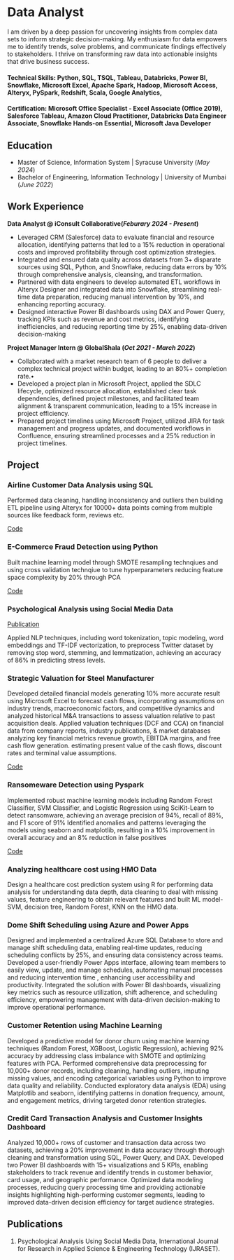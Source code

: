 # Data Analyst
I am driven by a deep passion for uncovering insights from complex data sets to inform strategic decision-making. My enthusiasm for data empowers me to identify trends, solve problems, and communicate findings effectively to stakeholders. I thrive on transforming raw data into actionable insights that drive business success.

#### Technical Skills: Python, SQL, TSQL, Tableau, Databricks, Power BI, Snowflake, Microsoft Excel, Apache Spark, Hadoop, Microsoft Access, Alteryx, PySpark, Redshift, Scala, Google Analytics,
#### Certification: Microsoft Office Specialist - Excel Associate (Office 2019), Salesforce Tableau, Amazon Cloud Practitioner, Databricks Data Engineer Associate, Snowflake Hands-on Essential, Microsoft Java Developer

## Education
- Master of Science, Information System | Syracuse University (_May 2024_)								       		
- Bachelor of Engineering, Information Technology	| University of Mumbai (_June 2022_)
          		
## Work Experience
**Data Analyst @ iConsult Collaborative(_Feburary 2024 - Present_)**
- Leveraged CRM (Salesforce) data to evaluate financial and resource allocation, identifying patterns that led to a 15% reduction in operational costs and
improved profitability through cost optimization strategies.
- Integrated and ensured data quality across datasets from 3+ disparate sources using SQL, Python, and Snowflake, reducing data errors by 10% through
comprehensive analysis, cleansing, and transformation.
- Partnered with data engineers to develop automated ETL workflows in Alteryx Designer and integrated data into Snowflake, streamlining real-time data
preparation, reducing manual intervention by 10%, and enhancing reporting accuracy.
- Designed interactive Power BI dashboards using DAX and Power Query, tracking KPIs such as revenue and cost metrics, identifying inefficiencies, and
reducing reporting time by 25%, enabling data-driven decision-making
  
**Project Manager Intern @ GlobalShala (_Oct 2021 - March 2022_)**
- Collaborated with a market research team of 6 people to deliver a complex technical project within budget, leading to an 80%+ completion rate.•
- Developed a project plan in Microsoft Project, applied the SDLC lifecycle, optimized resource allocation, established clear task dependencies, defined project
milestones, and facilitated team alignment & transparent communication, leading to a 15% increase in project efficiency.
- Prepared project timelines using Microsoft Project, utilized JIRA for task management and progress updates, and documented workflows in Confluence,
ensuring streamlined processes and a 25% reduction in project timelines.

## Project
### Airline Customer Data Analysis using SQL
Performed data cleaning, handling inconsistency and outliers then building ETL pipeline using Alteryx for 10000+ data points coming from multiple sources like feedback form, reviews etc.

[Code](https://github.com/Riyasawant/airline-data-analysis)
### E-Commerce Fraud Detection using Python
Built machine learning model through SMOTE resampling technqiues and using cross validation technqiue to tune hyperparameters reducing feature space complexity by 20% through PCA

[Code](https://github.com/Riyasawant/E-commerce-Fraud-Detection)
### Psychological Analysis using Social Media Data
[Publication](https://www.ijraset.com/research-paper/psychological-analysis-using-social-media-data)

Applied NLP techniques, including word tokenization, topic modeling, word embeddings and TF-IDF vectorization, to preprocess Twitter dataset by removing stop word, stemming, and lemmatization, achieving an accuracy of 86% in predicting stress levels.


### Strategic Valuation for Steel Manufacturer
Developed detailed financial models generating 10% more accurate result using Microsoft Excel to forecast cash flows, incorporating assumptions on industry trends, macroeconomic factors, and competitive dynamics and analyzed historical M&A transactions to assess valuation relative to past acquisition deals.
Applied valuation techniques (DCF and CCA) on financial data from company reports, industry publications, & market databases analyzing key financial metrics revenue growth, EBITDA margins, and free cash flow generation. estimating present value of the cash flows, discount rates and terminal value assumptions.

[Code](https://github.com/Riyasawant/Financial-Modeling)
### Ransomeware Detection using Pyspark
Implemented robust machine learning models including Random Forest Classifier, SVM Classifier, and Logistic Regression  using SciKit-Learn to detect ransomware, achieving an average precision of 94%, recall of 89%, and F1 score of 91%
Identified anomalies and patterns leveraging the models using seaborn and matplotlib, resulting in a 10% improvement in 
overall accuracy and an 8% reduction in false positives

[Code](https://colab.research.google.com/drive/1sXe10isnuvou8LrpqxXG7h3lM0XuPTpn?usp=sharing#scrollTo=_3kukdrSqdv6 )

### Analyzing healthcare cost using HMO Data
Design a healthcare cost prediction system using R for performing data analysis for understanding data depth, data cleaning to deal with missing values, feature engineering to obtain relevant features and built ML model- SVM, decision tree, Random Forest, KNN on the HMO data.

### Dome Shift Scheduling using Azure and Power Apps
Designed and implemented a centralized Azure SQL Database to store and manage shift scheduling data, enabling real-time updates, reducing scheduling conflicts by 25%, and ensuring data consistency across teams.
Developed a user-friendly Power Apps interface, allowing team members to easily view, update, and manage schedules, automating manual processes and reducing intervention time , enhancing user accessibility and productivity.
Integrated the solution with Power BI dashboards, visualizing key metrics such as resource utilization, shift adherence, and scheduling efficiency, empowering management with data-driven decision-making to improve operational performance.

### Customer Retention using Machine Learning
Developed a predictive model for donor churn using machine learning techniques (Random Forest, XGBoost, Logistic Regression), achieving 92% accuracy by addressing class imbalance with SMOTE and optimizing features with PCA.
Performed comprehensive data preprocessing for 10,000+ donor records, including cleaning, handling outliers, imputing missing values, and encoding categorical variables using Python to improve data quality and reliability.
Conducted exploratory data analysis (EDA) using Matplotlib and seaborn, identifying patterns in donation frequency, amount, and engagement metrics, driving targeted donor retention strategies.

### Credit Card Transaction Analysis and Customer Insights Dashboard
Analyzed 10,000+ rows of customer and transaction data across two datasets, achieving a 20% improvement in data accuracy through thorough cleaning and transformation using SQL, Power Query, and DAX.
Developed two Power BI dashboards with 15+ visualizations and 5 KPIs, enabling stakeholders to track revenue and identify trends in customer behavior, card usage, and geographic performance.
Optimized data modeling processes, reducing query processing time and providing actionable insights highlighting high-performing customer segments, leading to improved data-driven decision efficiency for target audience strategies.

## Publications
1. Psychological Analysis Using Social Media Data, International Journal for Research in Applied Science & Engineering Technology
(IJRASET).
